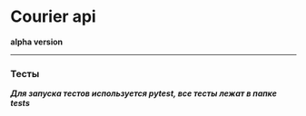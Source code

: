 # Courier api
**alpha version**

***
### Тесты

***Для запуска тестов используется pytest, все тесты лежат в папке tests***

